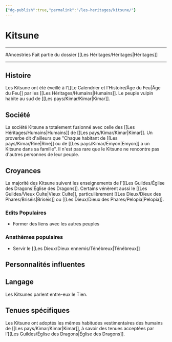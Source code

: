 ```yaml
---
{"dg-publish":true,"permalink":"/les-heritages/kitsune/"}
---
```


# Kitsune
---
#Ancestries 
Fait partie du dossier [[Les Héritages/Héritages\|Héritages]]

-------
## Histoire
Les Kitsune ont été éveillé à l'[[Le Calendrier et l'Histoire/Âge du Feu\|Âge du Feu]] par les [[Les Héritages/Humains\|Humains]]. Le peuple vulpin habite au sud de [[Les pays/Kimar/Kimar\|Kimar]].
## Société
La société Kitsune a totalement fusionné avec celle des [[Les Héritages/Humains\|Humains]] de [[Les pays/Kimar/Kimar\|Kimar]]. Un proverbe dit d'ailleurs que "Chaque habitant de [[Les pays/Kimar/Rine\|Rine]] ou de [[Les pays/Kimar/Emyon\|Emyon]] a un Kitsune dans sa famille". Il n'est pas rare que le Kitsune ne rencontre pas d'autres personnes de leur peuple.
## Croyances
La majorité des Kitsune suivent les enseignements de l'[[Les Guildes/Église des Dragons\|Église des Dragons]]. Certains vénèrent aussi le [[Les Guildes/Vieux Culte\|Vieux Culte]], particulièrement [[Les Dieux/Dieux des Phares/Briséis\|Briséis]] ou [[Les Dieux/Dieux des Phares/Pelopia\|Pelopia]].
### Edits Populaires
- Former des liens avec les autres peuples
### Anathèmes populaires
- Servir le [[Les Dieux/Dieux ennemis/Ténébreux\|Ténébreux]]
## Personnalités influentes

## Langage
Les Kitsunes parlent entre-eux le Tien.
## Tenues spécifiques
Les Kitsune ont adoptés les mêmes habitudes vestimentaires des humains de [[Les pays/Kimar/Kimar\|Kimar]], à savoir des tenues acceptées par l'[[Les Guildes/Église des Dragons\|Église des Dragons]].
